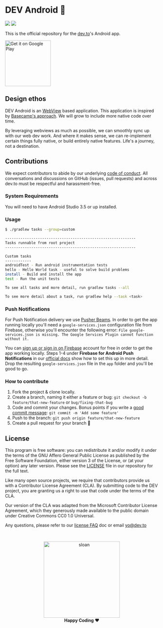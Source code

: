 # DEV Android 💝
<a href="https://codeclimate.com/github/thepracticaldev/DEV-Android/maintainability"><img src="https://api.codeclimate.com/v1/badges/ad31b8a267a37475e14c/maintainability" /></a>
<a href="https://codeclimate.com/github/thepracticaldev/DEV-Android/test_coverage"><img src="https://api.codeclimate.com/v1/badges/ad31b8a267a37475e14c/test_coverage" /></a>

This is the official repository for the [dev.to](https://dev.to/)'s Android app.

<a href='https://play.google.com/store/apps/details?id=to.dev.dev_android&pcampaignid=MKT-Other-global-all-co-prtnr-py-PartBadge-Mar2515-1'><img width=150px alt='Get it on Google Play' src='https://play.google.com/intl/en_us/badges/images/generic/en_badge_web_generic.png'/></a>


## Design ethos

DEV Android is an [WebView](https://developer.android.com/guide/webapps/webview) based application. This application is inspired by [Basecamp's approach](https://m.signalvnoise.com/basecamp-3-for-ios-hybrid-architecture-afc071589c25). We will grow to include more native code over time.

By leveraging webviews as much as possible, we can smoothly sync up with our web dev work. And where it makes sense, we can re-implement certain things fully native, or build entirely native features. Life's a journey, not a destination.

## Contributions

We expect contributors to abide by our underlying [code of conduct](./CODE_OF_CONDUCT.md). All conversations and discussions on GitHub (issues, pull requests) and across dev.to must be respectful and harassment-free.

### System Requirements

You will need to have Android Studio 3.5 or up installed.

### Usage

```bash
$ ./gradlew tasks --group=custom

------------------------------------------------------------
Tasks runnable from root project
------------------------------------------------------------

Custom tasks
------------
androidTest - Run android instrumentation tests
hello - Hello World task - useful to solve build problems
install - Build and install the app
test - Run the unit tests

To see all tasks and more detail, run gradlew tasks --all

To see more detail about a task, run gradlew help --task <task>

```

### Push Notifications

For Push Notification delivery we use [Pusher Beams](https://pusher.com/beams). In order to get the app running locally you'll need a `google-services.json` configuration file from Firebase, otherwise you'll encounter the following error: `File google-services.json is missing. The Google Services Plugin cannot function without it.`

You can [sign up or sign in on Firebase](https://firebase.google.com/) account for free in order to get the app working locally. Steps 1-4 under **Firebase for Android Push Notifications** in our [official docs](https://docs.dev.to/backend/pusher/#mobile-push-notifications) show how to set this up in more detail. Drop the resulting `google-services.json` file in the `app` folder and you'll be good to go.

### How to contribute

1.  Fork the project & clone locally.
1.  Create a branch, naming it either a feature or bug: `git checkout -b feature/that-new-feature` or `bug/fixing-that-bug`
1.  Code and commit your changes. Bonus points if you write a [good commit message](https://chris.beams.io/posts/git-commit/): `git commit -m 'Add some feature'`
1.  Push to the branch: `git push origin feature/that-new-feature`
1.  Create a pull request for your branch 🎉

## License

This program is free software: you can redistribute it and/or modify it under the terms of the GNU Affero General Public License as published by the Free Software Foundation, either version 3 of the License, or (at your option) any later version. Please see the [LICENSE](./LICENSE) file in our repository for the full text.

Like many open source projects, we require that contributors provide us with a Contributor License Agreement (CLA). By submitting code to the DEV project, you are granting us a right to use that code under the terms of the CLA.

Our version of the CLA was adapted from the Microsoft Contributor License Agreement, which they generously made available to the public domain under Creative Commons CC0 1.0 Universal.

Any questions, please refer to our [license FAQ](https://docs.dev.to/licensing/) doc or email yo@dev.to

<br/>

<p align="center">
  <img
    alt="sloan"
    width=250px
    src="https://thepracticaldev.s3.amazonaws.com/uploads/user/profile_image/31047/af153cd6-9994-4a68-83f4-8ddf3e13f0bf.jpg"
  />
  <br/>
  <strong>Happy Coding</strong> ❤️
</p>
